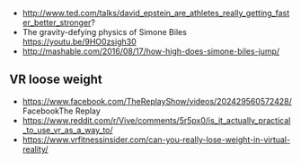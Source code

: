 - http://www.ted.com/talks/david_epstein_are_athletes_really_getting_faster_better_stronger?
- The gravity-defying physics of Simone Biles https://youtu.be/9HO0zsigh30
- http://mashable.com/2016/08/17/how-high-does-simone-biles-jump/

## VR loose weight

- https://www.facebook.com/TheReplayShow/videos/202429560572428/
FacebookThe Replay
- https://www.reddit.com/r/Vive/comments/5r5px0/is_it_actually_practical_to_use_vr_as_a_way_to/
- https://www.vrfitnessinsider.com/can-you-really-lose-weight-in-virtual-reality/